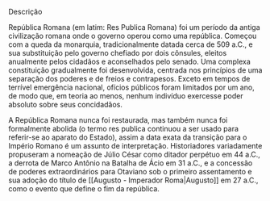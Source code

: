 Descrição

República Romana (em latim: Res Publica Romana) foi um período da antiga civilização romana onde o governo operou como uma república. Começou com a queda da monarquia, tradicionalmente datada cerca de 509 a.C., e sua substituição pelo governo chefiado por dois cônsules, eleitos anualmente pelos cidadãos e aconselhados pelo senado. Uma complexa constituição gradualmente foi desenvolvida, centrada nos princípios de uma separação dos poderes e de freios e contrapesos. Exceto em tempos de terrível emergência nacional, ofícios públicos foram limitados por um ano, de modo que, em teoria ao menos, nenhum indivíduo exercesse poder absoluto sobre seus concidadãos.

A República Romana nunca foi restaurada, mas também nunca foi formalmente abolida (o termo res publica continuou a ser usado para referir-se ao aparato do Estado), assim a data exata da transição para o Império Romano é um assunto de interpretação. Historiadores variadamente propuseram a nomeação de Júlio César como ditador perpétuo em 44 a.C., a derrota de Marco Antônio na Batalha de Ácio em 31 a.C., e a concessão de poderes extraordinários para Otaviano sob o primeiro assentamento e sua adoção do título de [[Augusto - Imperador Roma|Augusto]] em 27 a.C., como o evento que define o fim da república.